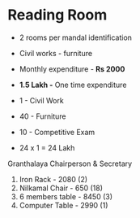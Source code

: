 # Reading Room

- 2 rooms per mandal identification

- Civil works - furniture

- Monthly expenditure - **Rs 2000**

- **1.5 Lakh -** One time expenditure

- 1 - Civil Work
- 40 - Furniture
- 10 - Competitive Exam

- 24 x 1 = 24 Lakh

Granthalaya Chairperson & Secretary  

  

1. Iron Rack - 2080 (2)
2. Nilkamal Chair - 650 (18)
3. 6 members table - 8450 (3)
4. Computer Table - 2990 (1)